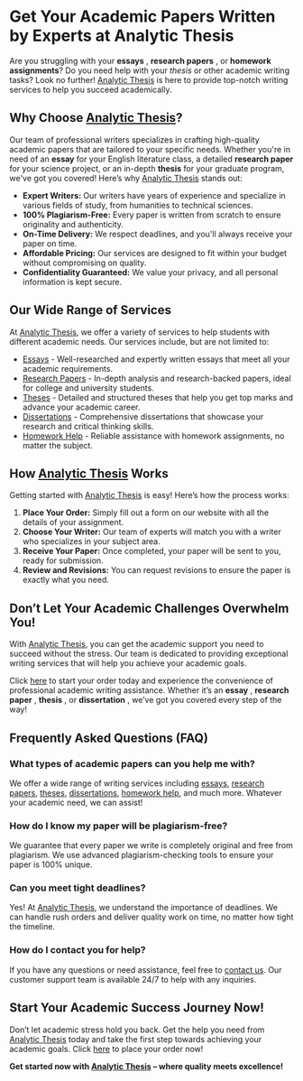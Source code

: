 # Get Your Academic Papers Written by Experts at Analytic Thesis

Are you struggling with your **essays** , **research papers** , or **homework assignments**? Do you need help with your _thesis_ or other academic writing tasks? Look no further! [Analytic Thesis](https://tinyurl.com/topessay?keyword=analytic+thesis) is here to provide top-notch writing services to help you succeed academically.

## Why Choose [Analytic Thesis](https://tinyurl.com/topessay?keyword=analytic+thesis)?

Our team of professional writers specializes in crafting high-quality academic papers that are tailored to your specific needs. Whether you're in need of an **essay** for your English literature class, a detailed **research paper** for your science project, or an in-depth **thesis** for your graduate program, we've got you covered! Here’s why [Analytic Thesis](https://tinyurl.com/topessay?keyword=analytic+thesis) stands out:

- **Expert Writers:** Our writers have years of experience and specialize in various fields of study, from humanities to technical sciences.
- **100% Plagiarism-Free:** Every paper is written from scratch to ensure originality and authenticity.
- **On-Time Delivery:** We respect deadlines, and you'll always receive your paper on time.
- **Affordable Pricing:** Our services are designed to fit within your budget without compromising on quality.
- **Confidentiality Guaranteed:** We value your privacy, and all personal information is kept secure.

## Our Wide Range of Services

At [Analytic Thesis](https://tinyurl.com/topessay?keyword=analytic+thesis), we offer a variety of services to help students with different academic needs. Our services include, but are not limited to:

- [Essays](https://tinyurl.com/topessay?keyword=analytic+thesis) - Well-researched and expertly written essays that meet all your academic requirements.
- [Research Papers](https://tinyurl.com/topessay?keyword=analytic+thesis) - In-depth analysis and research-backed papers, ideal for college and university students.
- [Theses](https://tinyurl.com/topessay?keyword=analytic+thesis) - Detailed and structured theses that help you get top marks and advance your academic career.
- [Dissertations](https://tinyurl.com/topessay?keyword=analytic+thesis) - Comprehensive dissertations that showcase your research and critical thinking skills.
- [Homework Help](https://tinyurl.com/topessay?keyword=analytic+thesis) - Reliable assistance with homework assignments, no matter the subject.

## How [Analytic Thesis](https://tinyurl.com/topessay?keyword=analytic+thesis) Works

Getting started with [Analytic Thesis](https://tinyurl.com/topessay?keyword=analytic+thesis) is easy! Here’s how the process works:

1. **Place Your Order:** Simply fill out a form on our website with all the details of your assignment.
2. **Choose Your Writer:** Our team of experts will match you with a writer who specializes in your subject area.
3. **Receive Your Paper:** Once completed, your paper will be sent to you, ready for submission.
4. **Review and Revisions:** You can request revisions to ensure the paper is exactly what you need.

## Don’t Let Your Academic Challenges Overwhelm You!

With [Analytic Thesis](https://tinyurl.com/topessay?keyword=analytic+thesis), you can get the academic support you need to succeed without the stress. Our team is dedicated to providing exceptional writing services that will help you achieve your academic goals.

Click [here](https://tinyurl.com/topessay?keyword=analytic+thesis) to start your order today and experience the convenience of professional academic writing assistance. Whether it’s an **essay** , **research paper** , **thesis** , or **dissertation** , we’ve got you covered every step of the way!

## Frequently Asked Questions (FAQ)

### What types of academic papers can you help me with?

We offer a wide range of writing services including [essays](https://tinyurl.com/topessay?keyword=analytic+thesis), [research papers](https://tinyurl.com/topessay?keyword=analytic+thesis), [theses](https://tinyurl.com/topessay?keyword=analytic+thesis), [dissertations](https://tinyurl.com/topessay?keyword=analytic+thesis), [homework help](https://tinyurl.com/topessay?keyword=analytic+thesis), and much more. Whatever your academic need, we can assist!

### How do I know my paper will be plagiarism-free?

We guarantee that every paper we write is completely original and free from plagiarism. We use advanced plagiarism-checking tools to ensure your paper is 100% unique.

### Can you meet tight deadlines?

Yes! At [Analytic Thesis](https://tinyurl.com/topessay?keyword=analytic+thesis), we understand the importance of deadlines. We can handle rush orders and deliver quality work on time, no matter how tight the timeline.

### How do I contact you for help?

If you have any questions or need assistance, feel free to [contact us](https://tinyurl.com/topessay?keyword=analytic+thesis). Our customer support team is available 24/7 to help with any inquiries.

## Start Your Academic Success Journey Now!

Don’t let academic stress hold you back. Get the help you need from [Analytic Thesis](https://tinyurl.com/topessay?keyword=analytic+thesis) today and take the first step towards achieving your academic goals. Click [here](https://tinyurl.com/topessay?keyword=analytic+thesis) to place your order now!

**Get started now with [Analytic Thesis](https://tinyurl.com/topessay?keyword=analytic+thesis) – where quality meets excellence!**
